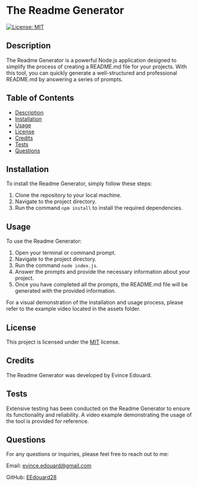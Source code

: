# The Readme Generator

[![License: MIT](https://img.shields.io/badge/License-MIT-yellow.svg)](https://opensource.org/licenses/MIT)

## Description

The Readme Generator is a powerful Node.js application designed to simplify the process of creating a README.md file for your projects. With this tool, you can quickly generate a well-structured and professional README.md by answering a series of prompts.

## Table of Contents

- [Description](#description)
- [Installation](#installation)
- [Usage](#usage)
- [License](#license)
- [Credits](#credits)
- [Tests](#tests)
- [Questions](#questions)

## Installation

To install the Readme Generator, simply follow these steps:

1. Clone the repository to your local machine.
2. Navigate to the project directory.
3. Run the command `npm install` to install the required dependencies.

## Usage

To use the Readme Generator:

1. Open your terminal or command prompt.
2. Navigate to the project directory.
3. Run the command `node index.js`.
4. Answer the prompts and provide the necessary information about your project.
5. Once you have completed all the prompts, the README.md file will be generated with the provided information.

For a visual demonstration of the installation and usage process, please refer to the example video located in the assets folder.

## License

This project is licensed under the [MIT](https://opensource.org/licenses/MIT) license.

## Credits

The Readme Generator was developed by Evince Edouard.

## Tests

Extensive testing has been conducted on the Readme Generator to ensure its functionality and reliability. A video example demonstrating the usage of the tool is provided for reference.

## Questions

For any questions or inquiries, please feel free to reach out to me:

Email: evince.edouard@gmail.com

GitHub: [EEdouard28](http://github.com/EEdouard28)